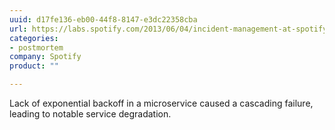 ```yaml
---
uuid: d17fe136-eb00-44f8-8147-e3dc22358cba
url: https://labs.spotify.com/2013/06/04/incident-management-at-spotify/
categories:
- postmortem
company: Spotify
product: ""

---
```


Lack of exponential backoff in a microservice caused a cascading failure, leading to notable service degradation.
